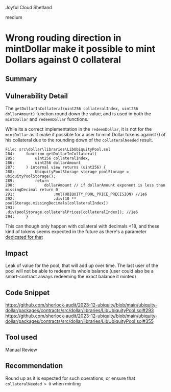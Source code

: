 Joyful Cloud Shetland

medium

# Wrong rouding direction in mintDollar make it possible to mint Dollars against 0 collateral

## Summary

## Vulnerability Detail
The `getDollarInCollateral(uint256 collateralIndex, uint256 dollarAmount)` function round down the value, and is used in both the `mintDollar` and `redeemDollar` functions.

While its a correct implementation in the `redeemDollar`, it is not for the `mintDollar` as it make it possible for a user to mint Dollar tokens against 0 of his collateral due to the rounding down of the `collateralNeeded` result.


```solidity
File: src\dollar\libraries\LibUbiquityPool.sol
284:     function getDollarInCollateral(
285:         uint256 collateralIndex,
286:         uint256 dollarAmount
287:     ) internal view returns (uint256) {
288:         UbiquityPoolStorage storage poolStorage = ubiquityPoolStorage();
289:         return
290:             dollarAmount // if dollarAmount exponent is less than missingDecimal return 0
291:                 .mul(UBIQUITY_POOL_PRICE_PRECISION) //1e6
292:                 .div(10 ** poolStorage.missingDecimals[collateralIndex])
293:                 .div(poolStorage.collateralPrices[collateralIndex]); //1e6 
294:     }
```


This can though only happen with collateral with decimals <18, and these kind of tokens seems expected in the future as there's a parameter [dedicated for that](https://github.com/sherlock-audit/2023-12-ubiquity/blob/main/ubiquity-dollar/packages/contracts/src/dollar/libraries/LibUbiquityPool.sol#L56)

## Impact
Leak of value for the pool, that will add up over time.
The last user of the pool will not be able to redeem its whole balance (user could also be a smart-contract always redeeming the exact balance it minted)

## Code Snippet

https://github.com/sherlock-audit/2023-12-ubiquity/blob/main/ubiquity-dollar/packages/contracts/src/dollar/libraries/LibUbiquityPool.sol#293
https://github.com/sherlock-audit/2023-12-ubiquity/blob/main/ubiquity-dollar/packages/contracts/src/dollar/libraries/LibUbiquityPool.sol#355

## Tool used
Manual Review

## Recommendation
Round up as it is expected for such operations, or ensure that `collateralNeeded > 0` when minting
